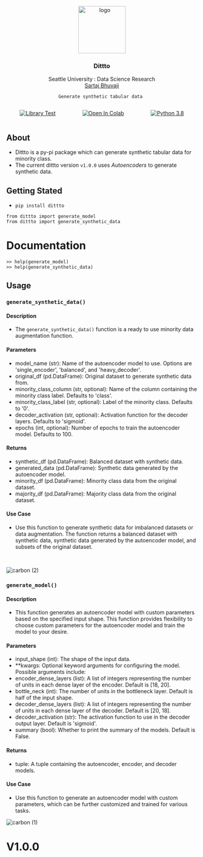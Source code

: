 <br />
<div align="center">
  <a href="https://github.com/SartajBhuvaji/pip-package-build">
    <img src="https://archives.bulbagarden.net/media/upload/2/25/0132Ditto.png" alt="logo" width="125" height="125">
  </a>

<h3 align="center">Dittto</h3>

  <p align="center">
    Seattle University : Data Science Research
    <br />
    <a href="https://github.com/SartajBhuvaji">Sartaj Bhuvaji</a>

    
    
    Generate synthetic tabular data 
    
  </p>
</div>


<div style="display: flex; align-items: center; justify-content: space-around;">

  [![Library Test](https://github.com/SartajBhuvaji/pip-package-build/actions/workflows/library_workflow.yml/badge.svg)](https://github.com/SartajBhuvaji/pip-package-build/actions/workflows/library_workflow.yml)

  [![Open In Colab](https://colab.research.google.com/assets/colab-badge.svg)](https://colab.research.google.com/drive/18kAMJR0VBtfC3swIkbuTPWd0Sb0mDVCo?usp=sharing)

  [![Python 3.8](https://img.shields.io/badge/python-3.8-blue.svg)](https://www.python.org/downloads/release/python-380/)
  
</div>


## About
- Dittto is a py-pi package which can generate synthetic tabular data for minority class.
- The current dittto version `v1.0.0` uses <i>Autoencoders</i> to generate synthetic data.

## Getting Stated
- `pip install dittto`

``` 
from dittto import generate_model
from dittto import generate_synthetic_data
```

 
 
# Documentation 
```
>> help(generate_model)
>> help(generate_synthetic_data)
```

## Usage
### `generate_synthetic_data()`
#### Description

- The `generate_synthetic_data()` function is a ready to use minority data augmentation function. 

#### Parameters
- model_name (str): Name of the autoencoder model to use. Options are 'single_encoder', 'balanced', and 'heavy_decoder'.
- original_df (pd.DataFrame): Original dataset to generate synthetic data from.
- minority_class_column (str, optional): Name of the column containing the minority class label. Defaults to 'class'.
- minority_class_label (str, optional): Label of the minority class. Defaults to '0'.
- decoder_activation (str, optional): Activation function for the decoder layers. Defaults to 'sigmoid'.
- epochs (int, optional): Number of epochs to train the autoencoder model. Defaults to 100.

#### Returns
- synthetic_df (pd.DataFrame): Balanced dataset with synthetic data.
- generated_data (pd.DataFrame): Synthetic data generated by the autoencoder model.
- minority_df (pd.DataFrame): Minority class data from the original dataset.
- majority_df (pd.DataFrame): Majority class data from the original dataset.

#### Use Case
- Use this function to generate synthetic data for imbalanced datasets or data augmentation. The function returns a balanced dataset with synthetic data, synthetic data generated by the autoencoder model, and subsets of the original dataset.
<br>


![carbon (2)](https://github.com/SartajBhuvaji/pip-package-build/assets/31826483/129359a6-dfd4-4727-adf9-6cfa9d69543c)


### `generate_model()`
#### Description

- This function generates an autoencoder model with custom parameters based on the specified input shape. This function provides flexibility to choose custom parameters for the autoencoder model and train the model to your desire.

#### Parameters
- input_shape (int): The shape of the input data.
- **kwargs: Optional keyword arguments for configuring the model. Possible arguments include:
- encoder_dense_layers (list): A list of integers representing the number of units in each dense layer of the encoder. Default is [18, 20].
- bottle_neck (int): The number of units in the bottleneck layer. Default is half of the input shape.
- decoder_dense_layers (list): A list of integers representing the number of units in each dense layer of the decoder. Default is [20, 18].
- decoder_activation (str): The activation function to use in the decoder output layer. Default is 'sigmoid'.
- summary (bool): Whether to print the summary of the models. Default is False.

#### Returns
- tuple: A tuple containing the autoencoder, encoder, and decoder models.

#### Use Case
- Use this function to generate an autoencoder model with custom parameters, which can be further customized and trained for various tasks.


![carbon (1)](https://github.com/SartajBhuvaji/pip-package-build/assets/31826483/9faadfc5-b151-43bb-a7b4-c702eb7debdc)


# V1.0.0
